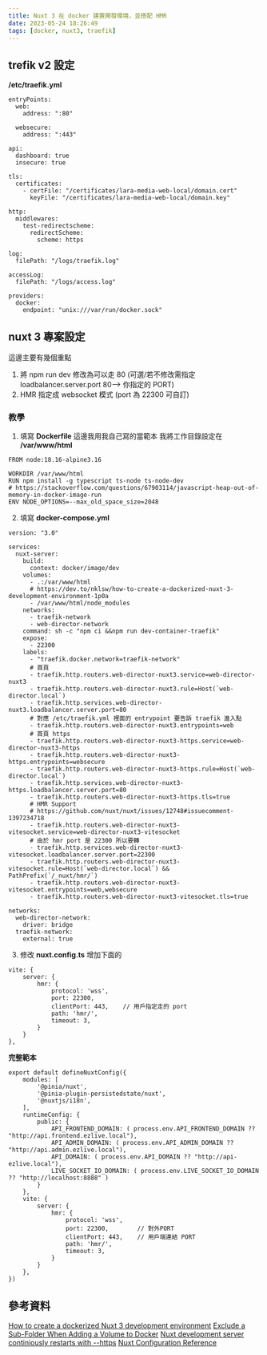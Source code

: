 ```yaml
---
title: Nuxt 3 在 docker 建置開發環境，並搭配 HMR 
date: 2023-05-24 18:26:49
tags: [docker, nuxt3, traefik]
---
```

## trefik v2 設定

**/etc/traefik.yml** 
```
entryPoints:
  web:
    address: ":80"

  websecure:
    address: ":443"

api:
  dashboard: true
  insecure: true

tls:
  certificates:
    - certFile: "/certificates/lara-media-web-local/domain.cert"
      keyFile: "/certificates/lara-media-web-local/domain.key"

http:
  middlewares:
    test-redirectscheme:
      redirectScheme:
        scheme: https

log:
  filePath: "/logs/traefik.log"

accessLog:
  filePath: "/logs/access.log"

providers:
  docker:
    endpoint: "unix:///var/run/docker.sock"
```


## nuxt 3 專案設定

這邊主要有幾個重點

1. 將 npm run dev 修改為可以走 80 (可選/若不修改需指定loadbalancer.server.port 80--> 你指定的 PORT)
2. HMR 指定成 websocket 模式 (port 為 22300 可自訂)

### 教學

1. 填寫 **Dockerfile** 這邊我用我自己寫的當範本
我將工作目錄設定在 **/var/www/html**
```
FROM node:18.16-alpine3.16

WORKDIR /var/www/html
RUN npm install -g typescript ts-node ts-node-dev
# https://stackoverflow.com/questions/67903114/javascript-heap-out-of-memory-in-docker-image-run
ENV NODE_OPTIONS=--max_old_space_size=2048
```

2. 填寫 **docker-compose.yml**
```
version: "3.0"

services:
  nuxt-server:
    build:
      context: docker/image/dev
    volumes:
      - .:/var/www/html
      # https://dev.to/nklsw/how-to-create-a-dockerized-nuxt-3-development-environment-1p0a
      - /var/www/html/node_modules
    networks:
      - traefik-network
      - web-director-network
    command: sh -c "npm ci &&npm run dev-container-traefik"
    expose:
      - 22300
    labels:
      - "traefik.docker.network=traefik-network"
      # 首頁
      - traefik.http.routers.web-director-nuxt3.service=web-director-nuxt3
      - traefik.http.routers.web-director-nuxt3.rule=Host(`web-director.local`)
      - traefik.http.services.web-director-nuxt3.loadbalancer.server.port=80
      # 對應 /etc/traefik.yml 裡面的 entrypoint 要告訴 traefik 進入點
      - traefik.http.routers.web-director-nuxt3.entrypoints=web 
      # 首頁 https
      - traefik.http.routers.web-director-nuxt3-https.service=web-director-nuxt3-https
      - traefik.http.routers.web-director-nuxt3-https.entrypoints=websecure
      - traefik.http.routers.web-director-nuxt3-https.rule=Host(`web-director.local`)
      - traefik.http.services.web-director-nuxt3-https.loadbalancer.server.port=80
      - traefik.http.routers.web-director-nuxt3-https.tls=true
      # HMR Support
      # https://github.com/nuxt/nuxt/issues/12748#issuecomment-1397234718
      - traefik.http.routers.web-director-nuxt3-vitesocket.service=web-director-nuxt3-vitesocket
      # 由於 hmr port 是 22300 所以要轉
      - traefik.http.services.web-director-nuxt3-vitesocket.loadbalancer.server.port=22300
      - traefik.http.routers.web-director-nuxt3-vitesocket.rule=Host(`web-director.local`) && PathPrefix(`/_nuxt/hmr/`)
      - traefik.http.routers.web-director-nuxt3-vitesocket.entrypoints=web,websecure
      - traefik.http.routers.web-director-nuxt3-vitesocket.tls=true

networks:
  web-director-network:
    driver: bridge
  traefik-network:
    external: true
```

3. 修改 **nuxt.config.ts** 增加下面的

```
vite: {
    server: {
        hmr: {
            protocol: 'wss',
            port: 22300,
            clientPort: 443,    // 用戶指定走的 port
            path: 'hmr/',
            timeout: 3,
        }
    }
},
```
**完整範本**
```
export default defineNuxtConfig({
    modules: [
        '@pinia/nuxt',
        '@pinia-plugin-persistedstate/nuxt',
        '@nuxtjs/i18n',
    ],
    runtimeConfig: {
        public: {
            API_FRONTEND_DOMAIN: ( process.env.API_FRONTEND_DOMAIN ?? "http://api.frontend.ezlive.local"),
            API_ADMIN_DOMAIN: ( process.env.API_ADMIN_DOMAIN ?? "http://api.admin.ezlive.local"),
            API_DOMAIN: ( process.env.API_DOMAIN ?? "http://api-ezlive.local"),
            LIVE_SOCKET_IO_DOMAIN: ( process.env.LIVE_SOCKET_IO_DOMAIN ?? "http://localhost:8888" )
        }
    },
    vite: {
        server: {
            hmr: {
                protocol: 'wss',
                port: 22300,        // 對外PORT
                clientPort: 443,    // 用戶端連結 PORT
                path: 'hmr/',
                timeout: 3,
            }
        }
    },
})

```
## 參考資料
[How to create a dockerized Nuxt 3 development environment](https://dev.to/nklsw/how-to-create-a-dockerized-nuxt-3-development-environment-1p0a)
[Exclude a Sub-Folder When Adding a Volume to Docker](https://www.baeldung.com/ops/docker-exclude-sub-folder-when-adding-volume)
[Nuxt development server continiously restarts with --https](https://github.com/nuxt/nuxt/issues/12748#issuecomment-1397234718)
[Nuxt Configuration Reference](https://nuxt.com/docs/api/configuration/nuxt-config#nuxt-configuration-reference)
